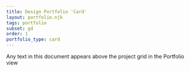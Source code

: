 ```yaml
---
title: Design Portfolio 'Card'
layout: portfolio.njk
tags: portfolio
subset: gd
order: 1
portfolio_type: card
---
```


Any text in this document appears above the project grid in the Portfolio view
